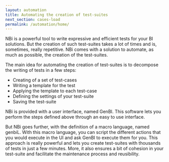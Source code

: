 ```yaml
---
layout: automation
title: Automating the creation of test-suites
next_section: cases-load
permalink: /automation/home/
---
```

NBi is a powerful tool to write expressive and efficient tests for your BI solutions. But the creation of such test-suites takes a lot of times and is, sometimes, really repetitive. NBi comes with a solution to automate, as much as possible,  the creation of the test-suites.

The main idea for automating the creation of test-suites is to decompose the writing of tests in a few steps:

* Creating of a set of test-cases
* Writing a template for the test
* Applying the template to each test-case
* Defining the settings of your test-suite
* Saving the test-suite

NBi is provided with a user interface, named GenBI. This software lets you perform the steps defined above through an easy to use interface.

But NBi goes further, with the definition of a macro language, named genbiL. With this macro language, you can script the different actions that you would execute in the UI and ask GenBI to execute them for you. This approach is really powerful and lets you create test-suites with thousands of tests in just a few minutes. More, it also ensures a bit of cohesion in your test-suite and facilitate the maintenance process and reusibility.
